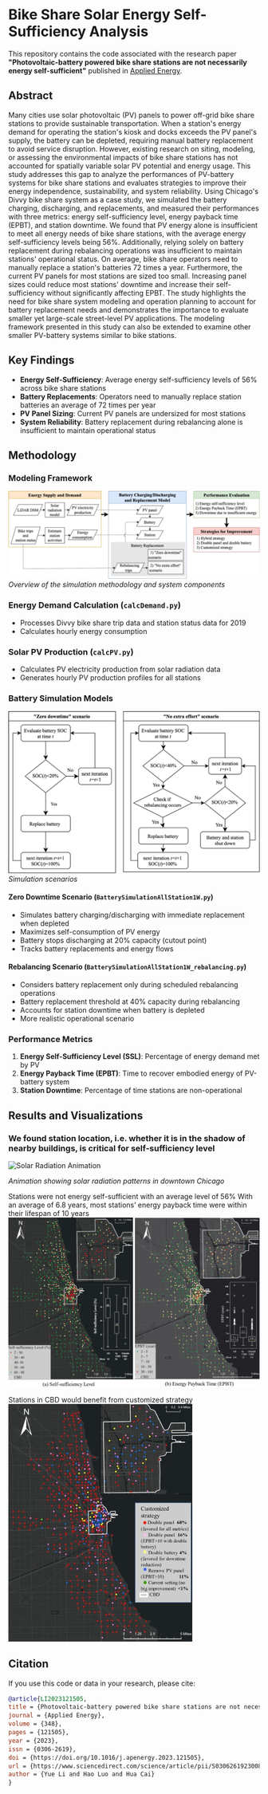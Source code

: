 # Bike Share Solar Energy Self-Sufficiency Analysis

This repository contains the code associated with the research paper **"Photovoltaic-battery powered bike share stations are not necessarily energy self-sufficient"** published in [Applied Energy](https://www.sciencedirect.com/science/article/pii/S0306261923008693?via=ihub).

## Abstract

Many cities use solar photovoltaic (PV) panels to power off-grid bike share stations to provide sustainable transportation. When a station's energy demand for operating the station's kiosk and docks exceeds the PV panel's supply, the battery can be depleted, requiring manual battery replacement to avoid service disruption. However, existing research on siting, modeling, or assessing the environmental impacts of bike share stations has not accounted for spatially variable solar PV potential and energy usage. This study addresses this gap to analyze the performances of PV-battery systems for bike share stations and evaluates strategies to improve their energy independence, sustainability, and system reliability. Using Chicago's Divvy bike share system as a case study, we simulated the battery charging, discharging, and replacements, and measured their performances with three metrics: energy self-sufficiency level, energy payback time (EPBT), and station downtime. We found that PV energy alone is insufficient to meet all energy needs of bike share stations, with the average energy self-sufficiency levels being 56%. Additionally, relying solely on battery replacement during rebalancing operations was insufficient to maintain stations' operational status. On average, bike share operators need to manually replace a station's batteries 72 times a year. Furthermore, the current PV panels for most stations are sized too small. Increasing panel sizes could reduce most stations' downtime and increase their self-sufficiency without significantly affecting EPBT. The study highlights the need for bike share system modeling and operation planning to account for battery replacement needs and demonstrates the importance to evaluate smaller yet large-scale street-level PV applications. The modeling framework presented in this study can also be extended to examine other smaller PV-battery systems similar to bike stations.



## Key Findings

- **Energy Self-Sufficiency**: Average energy self-sufficiency levels of 56% across bike share stations
- **Battery Replacements**: Operators need to manually replace station batteries an average of 72 times per year
- **PV Panel Sizing**: Current PV panels are undersized for most stations
- **System Reliability**: Battery replacement during rebalancing alone is insufficient to maintain operational status

## Methodology

### Modeling Framework
![Modeling Framework](plot/modelingframework.jpg)
*Overview of the simulation methodology and system components*

### Energy Demand Calculation (`calcDemand.py`)
- Processes Divvy bike share trip data and station status data for 2019
- Calculates hourly energy consumption

### Solar PV Production (`calcPV.py`)
- Calculates PV electricity production from solar radiation data
- Generates hourly PV production profiles for all stations

### Battery Simulation Models

![Scenarios](plot/scenarios.jpg)
*Simulation scenarios*

#### Zero Downtime Scenario (`BatterySimulationAllStation1W.py`)
- Simulates battery charging/discharging with immediate replacement when depleted
- Maximizes self-consumption of PV energy
- Battery stops discharging at 20% capacity (cutout point)
- Tracks battery replacements and energy flows

#### Rebalancing Scenario (`BatterySimulationAllStation1W_rebalancing.py`)
- Considers battery replacement only during scheduled rebalancing operations
- Battery replacement threshold at 40% capacity during rebalancing
- Accounts for station downtime when battery is depleted
- More realistic operational scenario

### Performance Metrics
1. **Energy Self-Sufficiency Level (SSL)**: Percentage of energy demand met by PV
2. **Energy Payback Time (EPBT)**: Time to recover embodied energy of PV-battery system
3. **Station Downtime**: Percentage of time stations are non-operational


## Results and Visualizations


### We found station location, i.e. whether it is in the shadow of nearby buildings, is critical for self-sufficiency level

![Solar Radiation Animation](plot/solaranimation.gif)

*Animation showing solar radiation patterns in downtown Chicago*


Stations were not energy self-sufficient with an average level of 56%
With an average of 6.8 years, most stations’ energy payback time were within their lifespan of 10 years
![Map](plot/zerodowntimemap.jpg)



Stations in CBD would benefit from customized strategy
![Custom strategy](plot/customstrategy.jpg)



## Citation

If you use this code or data in your research, please cite:

```bibtex
@article{LI2023121505,
title = {Photovoltaic-battery powered bike share stations are not necessarily energy self-sufficient},
journal = {Applied Energy},
volume = {348},
pages = {121505},
year = {2023},
issn = {0306-2619},
doi = {https://doi.org/10.1016/j.apenergy.2023.121505},
url = {https://www.sciencedirect.com/science/article/pii/S0306261923008693},
author = {Yue Li and Hao Luo and Hua Cai}
}

